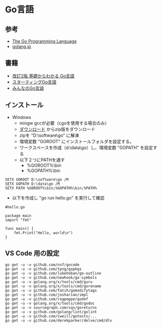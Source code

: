 # Go言語

## 参考

- [The Go Programming Language](https://golang.org/)
- [golang.jp](http://golang.jp/)

## 書籍

- [改訂2版 基礎からわかる Go言語](https://www.amazon.co.jp/%E6%94%B9%E8%A8%822%E7%89%88-%E5%9F%BA%E7%A4%8E%E3%81%8B%E3%82%89%E3%82%8F%E3%81%8B%E3%82%8B-Go%E8%A8%80%E8%AA%9E-%E5%8F%A4%E5%B7%9D-%E6%98%87/dp/4863541783)
- [スターティングGo言語](http://https://www.amazon.co.jp/dp/4798142417/ref=pd_lpo_sbs_dp_ss_1?pf_rd_p=187205609&pf_rd_s=lpo-top-stripe&pf_rd_t=201&pf_rd_i=4863541783&pf_rd_m=AN1VRQENFRJN5&pf_rd_r=PW14C2JY40VHEWK9AAHN)
- [みんなのGo言語](http://https://www.amazon.co.jp/%E3%81%BF%E3%82%93%E3%81%AA%E3%81%AEGo%E8%A8%80%E8%AA%9E%E3%80%90%E7%8F%BE%E5%A0%B4%E3%81%A7%E4%BD%BF%E3%81%88%E3%82%8B%E5%AE%9F%E8%B7%B5%E3%83%86%E3%82%AF%E3%83%8B%E3%83%83%E3%82%AF%E3%80%91-%E6%9D%BE%E6%9C%A8%E9%9B%85%E5%B9%B8/dp/477418392X/ref=pd_sim_14_1?ie=UTF8&psc=1&refRID=3ECQH4DC12Z3RPYP1060)

## インストール

- Windows
  - mingw gccが必要（cgoを使用する場合のみ）
  - [ダウンロード](https://golang.org/dl/) からzip版をダウンロード
  - zipを "D:\software\go" に解凍
  - 環境変数 "GOROOT" にインストールフォルダを設定する。
  - ワークスペースを作成（d:\data\go）し、環境変数 "GOPATH" を設定する
  - 以下２つにPATHを通す
    - %GOROOT%\bin
    - %GOPATH%\bin

```
SETX GOROOT D:\software\go /M
SETX GOPATH D:\data\go /M
SETX PATH %GOROOT%\bin;%GOPATH%\bin;%PATH%
```

  - 以下を作成し "go run hello.go" を実行して確認

```
#hello.go

package main
import "fmt"

func main() {
    fmt.Print("Hello, world\n")
}
````

## VS Code 用の設定

```
go get -u -v github.com/nsf/gocode
go get -u -v github.com/tpng/gopkgs
go get -u -v github.com/lukehoban/go-outline
go get -u -v github.com/newhook/go-symbols
go get -u -v golang.org/x/tools/cmd/guru
go get -u -v golang.org/x/tools/cmd/gorename
go get -u -v github.com/fatih/gomodifytags
go get -u -v github.com/josharian/impl
go get -u -v github.com/rogpeppe/godef
go get -u -v golang.org/x/tools/cmd/godoc
go get -u -v sourcegraph.com/sqs/goreturns
go get -u -v github.com/golang/lint/golint
go get -u -v github.com/cweill/gotests/...
go get -u -v github.com/derekparker/delve/cmd/dlv
```





